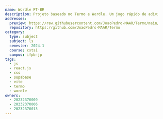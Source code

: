 ```yaml
---
name: Wordle PT-BR
description: Projeto baseado no Termo e Wordle. Um jogo rápido de adivinhar a palavra em 6 tentativas.
addresses:
  preview: https://raw.githubusercontent.com/JoaoPedro-MAAR/Termo/main/preview.png
  repository: https://github.com/JoaoPedro-MAAR/Termo
category:
  type: subject
  subject: ls
  semester: 2024.1
  course: cstsi
  campus: ifpb-jp
tags:
  - js
  - react.js
  - css
  - supabase
  - vite
  - termo
  - wordle
owners:
  - 20232370009
  - 20232370006
  - 20232370013
---
```


